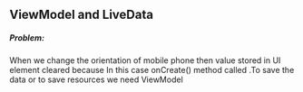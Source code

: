 ## ViewModel and LiveData

##### Problem: 
When we change the orientation of mobile phone then value stored in UI element cleared because In this case onCreate() method called .To save the data or to save resources we need ViewModel 
